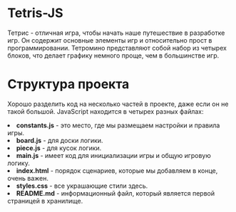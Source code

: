 # Tetris-JS

Тетрис - отличная игра, чтобы начать наше путешествие в разработке игр. Он содержит основные элементы игр и относительно прост в программировании. Тетромино представляют собой набор из четырех блоков, что делает графику немного проще, чем в большинстве игр.

# Структура проекта

Хорошо разделить код на несколько частей в проекте, даже если он не такой большой. JavaScript находится в четырех разных файлах:

<li><strong>constants.js</strong> - это место, где мы размещаем настройки и правила игры.</li>
<li><strong>board.js</strong> - для доски логики.</li>
<li><strong>piece.js</strong> - для кусок логики.</li>
<li><strong>main.js</strong> - имеет код для инициализации игры и общую игровую логику.</li>
<li><strong>index.html</strong> - порядок сценариев, которые мы добавляем в конце, очень важен.</li>
<li><strong>styles.css</strong> - все украшающие стили здесь.</li>
<li><strong>README.md</strong> - информационный файл, который является первой страницей в хранилище.</li>

